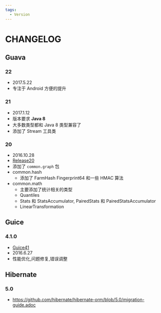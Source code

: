 ```yaml
---
tags:
  - Version
---
```


# CHANGELOG

## Guava

### 22

- 2017.5.22
- 专注于 Android 方便的提升

### 21

- 2017.1.12
- 版本要求 **Java 8**
- 大多数类型都和 Java 8 类型兼容了
- 添加了 Stream 工具类

### 20

- 2016.10.28
- [Release20](https://github.com/google/guava/wiki/Release20)
- 添加了 `common.graph` 包
- common.hash
  - 添加了 FarmHash Fingerprint64 和一些 HMAC 算法
- common.math
  - 主要添加了统计相关的类型
  - Quantiles
  - Stats 和 StatsAccumulator, PairedStats 和 PairedStatsAccumulator
  - LinearTransformation

## Guice

### 4.1.0

- [Guice41](https://github.com/google/guice/wiki/Guice41)
- 2016.6.27
- 性能优化,问题修复,错误调整

## Hibernate

### 5.0

- https://github.com/hibernate/hibernate-orm/blob/5.0/migration-guide.adoc
